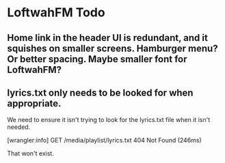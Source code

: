 # LoftwahFM Todo

## Home link in the header UI is redundant, and it squishes on smaller screens. Hamburger menu? Or better spacing. Maybe smaller font for LoftwahFM?

## lyrics.txt only needs to be looked for when appropriate.

We need to ensure it isn't trying to look for the lyrics.txt file when it isn't needed.

[wrangler:info] GET /media/playlist/lyrics.txt 404 Not Found (246ms)

That won't exist.
